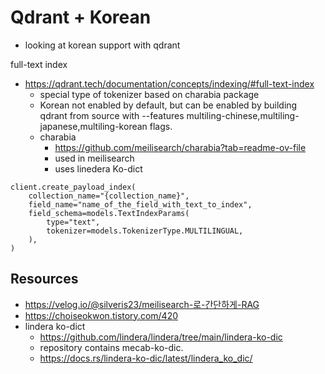 # Qdrant + Korean
* looking at korean support with qdrant

full-text index
* https://qdrant.tech/documentation/concepts/indexing/#full-text-index
    * special type of tokenizer based on charabia package
    *  Korean not enabled by default, but can be enabled by building qdrant from source with --features multiling-chinese,multiling-japanese,multiling-korean flags.
    * charabia
        * https://github.com/meilisearch/charabia?tab=readme-ov-file
        * used in meilisearch
        * uses linedera Ko-dict

```
client.create_payload_index(
    collection_name="{collection_name}",
    field_name="name_of_the_field_with_text_to_index",
    field_schema=models.TextIndexParams(
        type="text",
        tokenizer=models.TokenizerType.MULTILINGUAL,
    ),
)
```

## Resources
* https://velog.io/@silveris23/meilisearch-로-간단하게-RAG
* https://choiseokwon.tistory.com/420
* lindera ko-dict
    * https://github.com/lindera/lindera/tree/main/lindera-ko-dic
    * repository contains mecab-ko-dic.
    * https://docs.rs/lindera-ko-dic/latest/lindera_ko_dic/